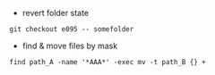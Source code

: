 - revert folder state

`git checkout e095 -- somefolder`

- find & move files by mask 

`find path_A -name '*AAA*' -exec mv -t path_B {} +`
